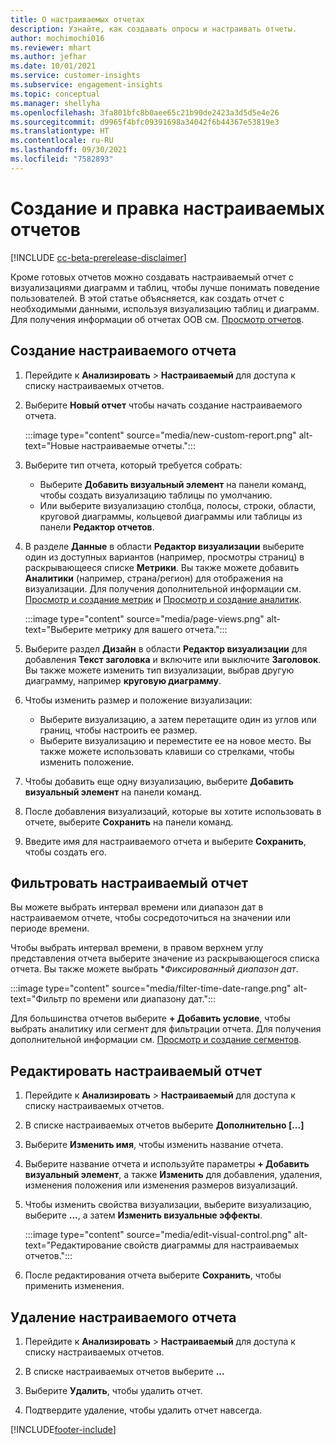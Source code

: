 ```yaml
---
title: О настраиваемых отчетах
description: Узнайте, как создавать опросы и настраивать отчеты.
author: mochimochi016
ms.reviewer: mhart
ms.author: jefhar
ms.date: 10/01/2021
ms.service: customer-insights
ms.subservice: engagement-insights
ms.topic: conceptual
ms.manager: shellyha
ms.openlocfilehash: 3fa801bfc8b0aee65c21b90de2423a3d5d5e4e26
ms.sourcegitcommit: d9965f4bfc09391698a34042f6b44367e53819e3
ms.translationtype: HT
ms.contentlocale: ru-RU
ms.lasthandoff: 09/30/2021
ms.locfileid: "7582893"
---
```

# <a name="create-and-edit-custom-reports"></a>Создание и правка настраиваемых отчетов

[!INCLUDE [cc-beta-prerelease-disclaimer](includes/cc-beta-prerelease-disclaimer.md)]

Кроме готовых отчетов можно создавать настраиваемый отчет с визуализациями диаграмм и таблиц, чтобы лучше понимать поведение пользователей. В этой статье объясняется, как создать отчет с необходимыми данными, используя визуализацию таблиц и диаграмм. Для получения информации об отчетах OOB см. [Просмотр отчетов](view-reports.md).

## <a name="create-a-custom-report"></a>Создание настраиваемого отчета

1. Перейдите к **Анализировать** > **Настраиваемый** для доступа к списку настраиваемых отчетов.

1. Выберите **Новый отчет** чтобы начать создание настраиваемого отчета.

   :::image type="content" source="media/new-custom-report.png" alt-text="Новые настраиваемые отчеты.":::

1. Выберите тип отчета, который требуется собрать:

    - Выберите **Добавить визуальный элемент** на панели команд, чтобы создать визуализацию таблицы по умолчанию.
    - Или выберите визуализацию столбца, полосы, строки, области, круговой диаграммы, кольцевой диаграммы или таблицы из панели **Редактор отчетов**.

1. В разделе **Данные** в области **Редактор визуализации** выберите один из доступных вариантов (например, просмотры страниц) в раскрывающееся списке **Метрики**. Вы также можете добавить **Аналитики** (например, страна/регион) для отображения на визуализации. Для получения дополнительной информации см. [Просмотр и создание метрик](metrics.md) и [Просмотр и создание аналитик](dimensions.md).

   :::image type="content" source="media/page-views.png" alt-text="Выберите метрику для вашего отчета.":::

1. Выберите раздел **Дизайн** в области **Редактор визуализации** для добавления **Текст заголовка** и включите или выключите **Заголовок**.  Вы также можете изменить тип визуализации, выбрав другую диаграмму, например **круговую диаграмму**.

1. Чтобы изменить размер и положение визуализации:
   - Выберите визуализацию, а затем перетащите один из углов или границ, чтобы настроить ее размер.
   - Выберите визуализацию и переместите ее на новое место. Вы также можете использовать клавиши со стрелками, чтобы изменить положение.
1. Чтобы добавить еще одну визуализацию, выберите **Добавить визуальный элемент** на панели команд.
1. После добавления визуализаций, которые вы хотите использовать в отчете, выберите **Сохранить** на панели команд.

1. Введите имя для настраиваемого отчета и выберите **Сохранить**, чтобы создать его.
 
## <a name="filter-a-custom-report"></a>Фильтровать настраиваемый отчет

Вы можете выбрать интервал времени или диапазон дат в настраиваемом отчете, чтобы сосредоточиться на значении или периоде времени.

Чтобы выбрать интервал времени, в правом верхнем углу представления отчета выберите значение из раскрывающегося списка отчета. Вы также можете выбрать **Фиксированный диапазон дат*.

:::image type="content" source="media/filter-time-date-range.png" alt-text="Фильтр по времени или диапазону дат.":::

Для большинства отчетов выберите **+ Добавить условие**, чтобы выбрать аналитику или сегмент для фильтрации отчета. Для получения дополнительной информации см. [Просмотр и создание сегментов](segments.md).

## <a name="edit-a-custom-report"></a>Редактировать настраиваемый отчет

1. Перейдите к **Анализировать** > **Настраиваемый** для доступа к списку настраиваемых отчетов.

1. В списке настраиваемых отчетов выберите **Дополнительно [...]** 

1. Выберите **Изменить имя**, чтобы изменить название отчета.

1. Выберите название отчета и используйте параметры **+ Добавить визуальный элемент**, а также **Изменить** для добавления, удаления, изменения положения или изменения размеров визуализаций.

1. Чтобы изменить свойства визуализации, выберите визуализацию, выберите **...**, а затем **Изменить визуальные эффекты**.

   :::image type="content" source="media/edit-visual-control.png" alt-text="Редактирование свойств диаграммы для настраиваемых отчетов.":::

1. После редактирования отчета выберите **Сохранить**, чтобы применить изменения. 

## <a name="delete-a-custom-report"></a>Удаление настраиваемого отчета

1. Перейдите к **Анализировать** > **Настраиваемый** для доступа к списку настраиваемых отчетов.

1. В списке настраиваемых отчетов выберите **...**

1. Выберите **Удалить**, чтобы удалить отчет.

1. Подтвердите удаление, чтобы удалить отчет навсегда.


[!INCLUDE[footer-include](../includes/footer-banner.md)]
